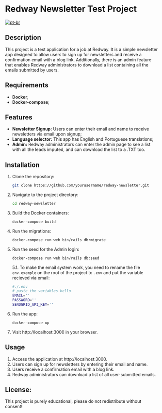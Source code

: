 # Redway Newsletter Test Project

[![pt-br](https://img.shields.io/badge/lang-pt--br-green.svg)](https://github.com/JordanBiego/redway_newsletter/blob/develop/README.pt-br.md)

## Description

This project is a test application for a job at Redway. It is a simple newsletter app designed to allow users to sign up for newsletters and receive a confirmation email with a blog link. Additionally, there is an admin feature that enables Redway administrators to download a list containing all the emails submitted by users.

## Requirements

- **Docker**;
- **Docker-compose**;

## Features

- **Newsletter Signup:** Users can enter their email and name to receive newsletters via email upon signup;
- **Language selector:** This app has English and Portuguese translations;
- **Admin:** Redway administrators can enter the admin page to see a list with all the leads imputed, and can download the list to a .TXT too.

## Installation

1. Clone the repository:
   ```bash
   git clone https://github.com/yourusername/redway-newsletter.git
   ```
2. Navigate to the project directory:
    ```bash
    cd redway-newsletter
    ```
3. Build the Docker containers:
    ```bash
    docker-compose build
    ```
4. Run the migrations:
    ```bash
    docker-compose run web bin/rails db:migrate
    ```
5. Run the seed for the Admin login:
    ```bash
    docker-compose run web bin/rails db:seed
    ```
    
   5.1. To make the email system work, you need to rename the file `env.exemple` on the root of the project to `.env` and put the variable recieved via email:
      ```bash
      #./.env
      # paste the variables bello
      EMAIL=''
      PASSWORD=''
      SENDGRID_API_KEY=''
      ```
6. Run the app:
    ```bash
    docker-compose up
    ```
7. Visit http://localhost:3000 in your browser.

## Usage

1. Access the application at http://localhost:3000.
2. Users can sign up for newsletters by entering their email and name.
3. Users receive a confirmation email with a blog link.
4. Redway administrators can download a list of all user-submitted emails.

## License:

This project is purely educational, please do not redistribute without consent!

